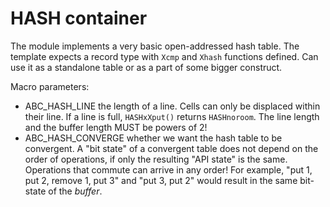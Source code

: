 #   HASH container

The module implements a very basic open-addressed hash table.
The template expects a record type with `Xcmp` and `Xhash` functions defined.
Can use it as a standalone table or as a part of some bigger construct.

Macro parameters:

  - ABC_HASH_LINE the length of a line. Cells can only be displaced
    within their line. If a line is full, `HASHxXput()` returns `HASHnoroom`.
    The line length and the buffer length MUST be powers of 2!
  - ABC_HASH_CONVERGE whether we want the hash table to be convergent.
    A "bit state" of a convergent table does not depend on the order of
    operations, if only the resulting "API state" is the same.
    Operations that commute can arrive in any order!
    For example, "put 1, put 2, remove 1, put 3" and "put 3, put 2" would
    result in the same bit-state of the *buffer*. 
